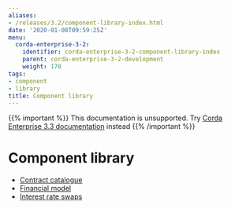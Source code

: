 ```yaml
---
aliases:
- /releases/3.2/component-library-index.html
date: '2020-01-08T09:59:25Z'
menu:
  corda-enterprise-3-2:
    identifier: corda-enterprise-3-2-component-library-index
    parent: corda-enterprise-3-2-development
    weight: 170
tags:
- component
- library
title: Component library
---
```

{{% important %}}
This documentation is unsupported.
Try [Corda Enterprise 3.3 documentation](/docs/corda-enterprise/3.3/_index.md) instead
{{% /important %}}


# Component library



* [Contract catalogue](contract-catalogue.md)
* [Financial model](financial-model.md)
* [Interest rate swaps](contract-irs.md)



